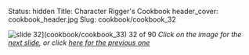 Status: hidden
Title: Character Rigger's Cookbook
header_cover: cookbook_header.jpg
Slug: cookbook/cookbook_32

![slide 32](https://dl.dropboxusercontent.com/u/2977490/presentations/cookbook/img32.jpg)](cookbook/cookbook_33)
32 of 90
_Click on the image for the [next slide](cookbook/cookbook_33), or click [here for the previous one](cookbook/cookbook_31)_
